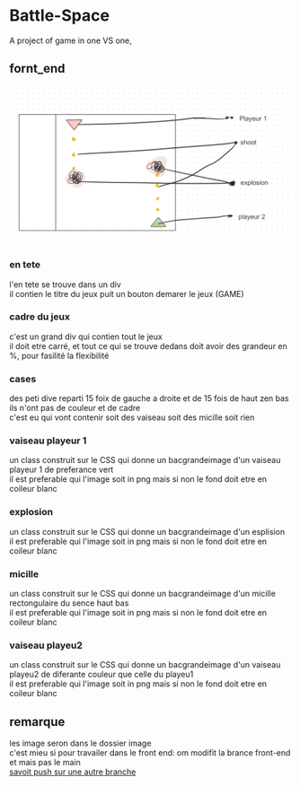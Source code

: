 # Battle-Space
A project of game in one VS one, 

## fornt_end
![alt text](image/expication.png)

### en tete
l'en tete se trouve dans un div        
il contien le titre du jeux puit un bouton demarer le jeux  (GAME)
     

### cadre du jeux
c'est un grand div qui contien tout le jeux        
il doit etre carré, et tout ce qui se trouve dedans doit avoir des  grandeur en %, pour fasilité la flexibilité  

### cases
des peti dive reparti 15 foix de gauche a droite et de 15 fois de haut zen bas  
ils n'ont pas de couleur et de cadre  
c'est eu qui vont contenir soit des vaiseau soit des micille soit rien  

### vaiseau playeur 1
un class construit sur le CSS qui donne un bacgrandeimage d'un vaiseau playeur 1 de preferance vert  
il est preferable qui l'image soit in png mais si non le fond doit etre en coileur blanc  
  
### explosion
un class construit sur le CSS qui donne un bacgrandeimage d'un esplision  
il est preferable qui l'image soit in png mais si non le fond doit etre en coileur blanc  

### micille
un class construit sur le CSS qui donne un bacgrandeimage d'un micille  
rectongulaire du sence haut bas  
il est preferable qui l'image soit in png mais si non le fond doit etre en coileur blanc  

### vaiseau playeu2
un class construit sur le CSS qui donne un bacgrandeimage d'un vaiseau playeu2 de diferante couleur que celle du playeu1  
il est preferable qui l'image soit in png mais si non le fond doit etre en coileur blanc  

## remarque
les image seron dans le dossier image  
c'est mieu si pour travailer dans le front end: om modifit la brance front-end et mais pas le main   
 	[savoit push sur une autre branche](https://www.theserverside.com/blog/Coffee-Talk-Java-News-Stories-and-Opinions/git-push-new-branch-remote-github-gitlab-upstream-example)  